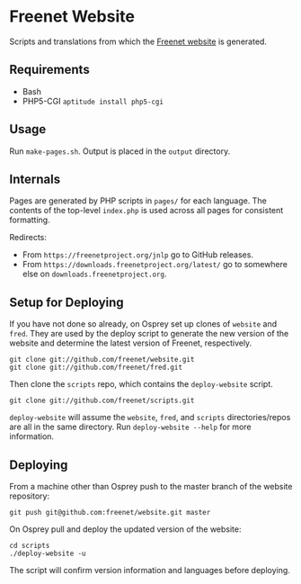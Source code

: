 # Freenet Website

Scripts and translations from which the [Freenet website](https://freenetproject.org) is generated.

## Requirements

 - Bash
 - PHP5-CGI `aptitude install php5-cgi`

## Usage

Run `make-pages.sh`. Output is placed in the `output` directory.

## Internals

Pages are generated by PHP scripts in `pages/` for each language. The contents of the top-level `index.php` is used across all pages for consistent formatting.

Redirects:

* From `https://freenetproject.org/jnlp` go to GitHub releases.
* From `https://downloads.freenetproject.org/latest/` go to somewhere else on `downloads.freenetproject.org`.

## Setup for Deploying

If you have not done so already, on Osprey set up clones of `website` and `fred`. They are used by the deploy script to generate the new version of the website and determine the latest version of Freenet, respectively.

    git clone git://github.com/freenet/website.git
    git clone git://github.com/freenet/fred.git

Then clone the `scripts` repo, which contains the `deploy-website` script.

    git clone git://github.com/freenet/scripts.git

`deploy-website` will assume the `website`, `fred`, and `scripts` directories/repos are all in the same directory. Run `deploy-website --help` for more information.

## Deploying

From a machine other than Osprey push to the master branch of the website repository:

    git push git@github.com:freenet/website.git master

On Osprey pull and deploy the updated version of the website:

    cd scripts
    ./deploy-website -u

The script will confirm version information and languages before deploying.
